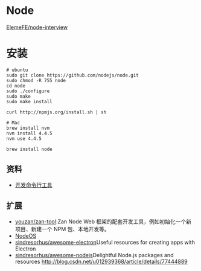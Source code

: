 # Node

[ElemeFE/node-interview](https://github.com/ElemeFE/node-interview)

# 安装

```
# ubuntu
sudo git clone https://github.com/nodejs/node.git
sudo chmod -R 755 node
cd node
sudo ./configure
sudo make
sudo make install

curl http://npmjs.org/install.sh | sh

# Mac
brew install nvm
nvm install 4.4.5
nvm use 4.4.5

brew install node
```

## 资料

- [开发命令行工具](https://juejin.im/post/59b73c9df265da06670c5868)

## 扩展

- [youzan/zan-tool](https://github.com/youzan/zan-tool):Zan Node Web 框架的配套开发工具，例如初始化一个新项目、新建一个 NPM 包、本地开发等。
- [NodeOS](https://github.com/NodeOS/NodeOS)
- [sindresorhus/awesome-electron](https://github.com/sindresorhus/awesome-electron)Useful resources for creating apps with Electron
- [sindresorhus/awesome-nodejs](https://github.com/sindresorhus/awesome-nodejs)Delightful Node.js packages and resources 
http://blog.csdn.net/u012939368/article/details/77444889
